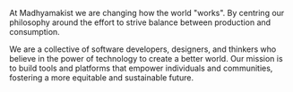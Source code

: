 At Madhyamakist we are changing how the world "works". By centring our philosophy around the effort to strive balance between production and consumption.


We are a collective of software developers, designers, and thinkers who believe in the power of technology to create a better world. Our mission is to build tools and platforms that empower individuals and communities, fostering a more equitable and sustainable future.